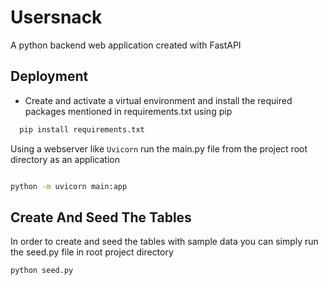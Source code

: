 
# Usersnack

A python backend web application created with FastAPI


## Deployment

- Create and activate a virtual environment and install the required packages mentioned in requirements.txt using pip 

```bash
  pip install requirements.txt
```

Using a webserver like `Uvicorn` run the main.py file from the project root directory as an application

```bash 

python -m uvicorn main:app
```


## Create And Seed The Tables

In order to create and seed the tables with sample data you can simply run the seed.py file in root project directory

```bash
python seed.py
```
